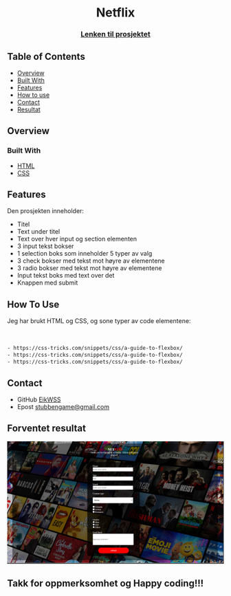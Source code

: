 
<h1 align="center">Netflix </h1>
<div align="center">
  <h3>
    <a href="https://eikwss.github.io/Netflix/">
      Lenken til prosjektet
    </a>
  </h3>
</div>
<!-- TABLE OF CONTENTS -->

## Table of Contents

- [Overview](#overview)
- [Built With](#built-with)
- [Features](#features)
- [How to use](#how-to-use)
- [Contact](#contact)
- [Resultat](#forventet-resultat)

<!-- OVERVIEW -->
## Overview


### Built With
- [HTML](https://www.w3schools.com/html/)
- [CSS](https://www.w3schools.com/css/default.asp)

## Features
Den prosjekten inneholder:
- Titel 
- Text under titel
- Text over hver input og section elementen
- 3 input tekst bokser
- 1 selection boks som inneholder 5 typer av valg
- 3 check bokser med tekst mot høyre av elementene
- 3 radio bokser med tekst mot høyre av elementene
- Input tekst boks med text over det
- Knappen med submit

## How To Use



Jeg har brukt HTML og CSS, og sone typer av code elementene:

```


- https://css-tricks.com/snippets/css/a-guide-to-flexbox/
- https://css-tricks.com/snippets/css/a-guide-to-flexbox/
- https://css-tricks.com/snippets/css/a-guide-to-flexbox/

```

## Contact
- GitHub [EikWSS](https://github.com/EikWSS/Netflix.git)
- Epost [stubbengame@gmail.com](mailto:stubbengame@gmail.com)



## Forventet resultat

![Image_1](Skjermbilde%202024-10-11%20140901.png)

## Takk for oppmerksomhet og Happy coding!!!
